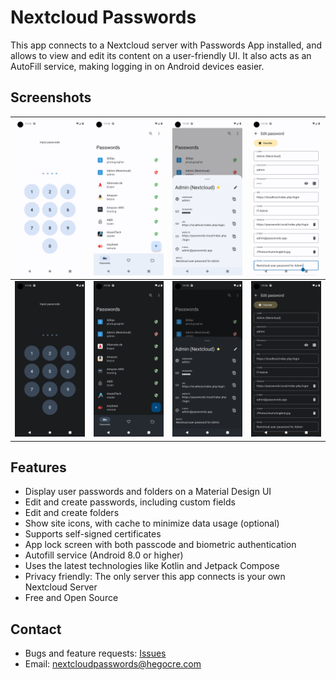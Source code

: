 # Nextcloud Passwords

This app connects to a Nextcloud server with Passwords App installed, and allows to view and edit
its content on a user-friendly UI. It also acts as an AutoFill service, making logging in on Android
devices easier.

## Screenshots

| ![Light app lock view](/screenshots/screenshot1light.png) | ![Light password list view](/screenshots/screenshot2light.png) | ![Light password detail view](/screenshots/screenshot3light.png) | ![Light password edit view](/screenshots/screenshot4light.png) |
|-----------------------------------------------------------|----------------------------------------------------------------|------------------------------------------------------------------|----------------------------------------------------------------|
| ![Dark app lock view](/screenshots/screenshot1dark.png)   | ![Dark password list view](/screenshots/screenshot2dark.png)   | ![Dark password detail view](/screenshots/screenshot3dark.png)   | ![Dark password edit view](/screenshots/screenshot4dark.png)   |

## Features

- Display user passwords and folders on a Material Design UI
- Edit and create passwords, including custom fields
- Edit and create folders
- Show site icons, with cache to minimize data usage (optional)
- Supports self-signed certificates
- App lock screen with both passcode and biometric authentication
- Autofill service (Android 8.0 or higher)
- Uses the latest technologies like Kotlin and Jetpack Compose
- Privacy friendly: The only server this app connects is your own Nextcloud Server
- Free and Open Source

## Contact

- Bugs and feature requests: [Issues](https://github.com/hegocre/NextcloudPasswords/issues)
- Email: nextcloudpasswords@hegocre.com
